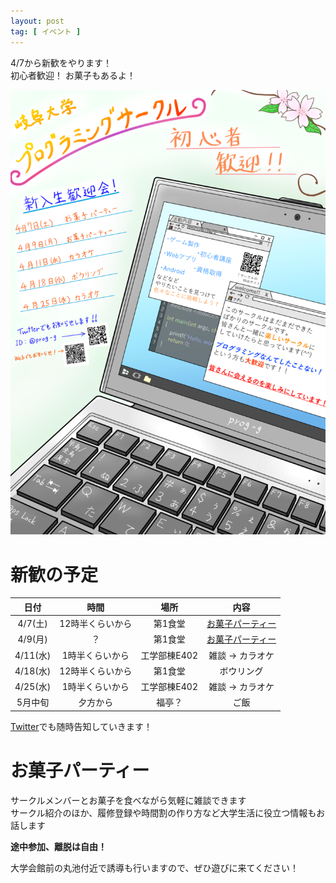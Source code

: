 ```yaml
---
layout: post
tag: [ イベント ]
---
```


4/7から新歓をやります！  
初心者歓迎！ お菓子もあるよ！

![新歓のチラシ](/assets/2018/新歓のチラシ.png)

# 新歓の予定

| 日付 | 時間 | 場所 | 内容 |
|:-:|:-:|:-:|:-:|
| 4/7(土) | 12時半くらいから | 第1食堂 | [お菓子パーティー](#お菓子パーティー) |
| 4/9(月) | ？ | 第1食堂 | [お菓子パーティー](#お菓子パーティー) |
| 4/11(水) | 1時半くらいから | 工学部棟E402 | 雑談 → カラオケ |
| 4/18(水) | 12時半くらいから | 第1食堂 | ボウリング |
| 4/25(水) | 1時半くらいから | 工学部棟E402 | 雑談 → カラオケ |
| 5月中旬 | 夕方から | 福亭？ | ご飯 |

[Twitter](https://twitter.com/prog_g)でも随時告知していきます！


# お菓子パーティー
サークルメンバーとお菓子を食べながら気軽に雑談できます  
サークル紹介のほか、履修登録や時間割の作り方など大学生活に役立つ情報もお話します

**途中参加、離脱は自由！**

大学会館前の丸池付近で誘導も行いますので、ぜひ遊びに来てください！
